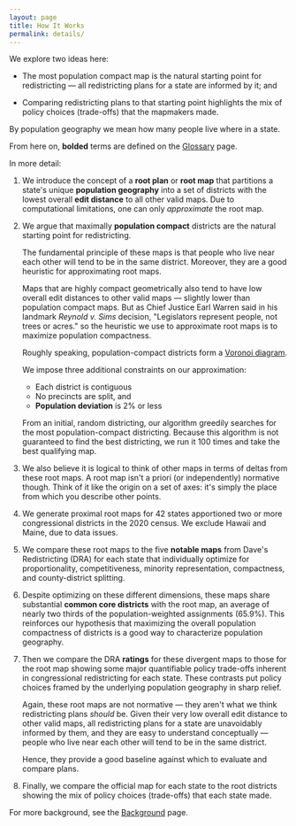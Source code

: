 ```yaml
---
layout: page
title: How It Works
permalink: details/
---
```


We explore two ideas here:

-   The most population compact map is the natural starting point for redistricting
    &#8212; all redistricting plans for a state are informed by it; and

-   Comparing redistricting plans to that starting point highlights the mix of policy
    choices (trade-offs) that the mapmakers made.

By population geography we mean how many people live where in a state.

From here on, **bolded** terms are defined on the [Glossary](./glossary.markdown) page.

In more detail:

1.  We introduce the concept of a **root plan** or **root map** that
    partitions a state's unique **population geography** into a set
    of districts with the lowest overall **edit distance** to all other valid maps.
    Due to computational limitations, one can only *approximate* the root map. 

2.  We argue that maximally **population compact** districts are the natural starting point for redistricting. 

    The fundamental principle of these maps is that people who live near each other will tend to be in the same district. 
    Moreover, they are a good heuristic for approximating root maps. 

    Maps that are highly compact geometrically also tend to have low overall edit distances to other valid maps
    &#8212; slightly lower than population compact maps. 
    But as Chief Justice Earl Warren said in his landmark *Reynold v. Sims* decision, 
    "Legislators represent people, not trees or acres." 
    so the heuristic we use to approximate root maps is to maximize population compactness.

    Roughly speaking, population-compact districts form a
    [Voronoi diagram](https://en.wikipedia.org/wiki/Voronoi_diagram).
 
    We impose three additional constraints on our approximation:

    -   Each district is contiguous
    -   No precincts are split, and
    -   **Population deviation** is 2% or less

    From an initial, random districting, our algorithm greedily searches
    for the most population-compact districting. Because this algorithm is
    not guaranteed to find the best districting, we run it 100 times and
    take the best qualifying map.

3.  We also believe it is logical to think of other maps in terms of deltas from these root maps.
    A root map isn't a priori (or independently) normative though.
    Think of it like the origin on a set of axes:
    it's simply the place from which you describe other points.

4.  We generate proximal root maps for 42 states apportioned two or more
    congressional districts in the 2020 census. We exclude Hawaii and
    Maine, due to data issues.

5.  We compare these root maps to the five **notable maps**
    from Dave's Redistricting (DRA)
    for each state that individually optimize for proportionality,
    competitiveness, minority representation, compactness, and
    county-district splitting.

6.  Despite optimizing on these different dimensions, these maps share
    substantial **common core districts** with the root map, an average of
    nearly two thirds of the population-weighted assignments (65.9%).
    This reinforces our hypothesis that maximizing the overall
    population compactness of districts is a good way to characterize
    population geography.

7.  Then we compare the DRA **ratings**
    for these divergent maps to those for the root map showing some
    major quantifiable policy trade-offs inherent in congressional
    redistricting for each state. These contrasts put policy choices
    framed by the underlying population geography in sharp relief.

    Again, these root maps are not normative 
    &#8212; they aren't what we think redistricting plans *should* be.
    Given their very low overall edit distance to other valid maps,
    all redistricting plans for a state are unavoidably informed by them, and
    they are easy to understand conceptually 
    &#8212; people who live near each other will tend to be in the same district.

    Hence, they provide a good baseline against which to evaluate and compare plans.

8.  Finally, we compare the official map for each state to the root
    districts showing the mix of policy choices (trade-offs) that each
    state made.

For more background, see the [Background](./background.markdown) page. 